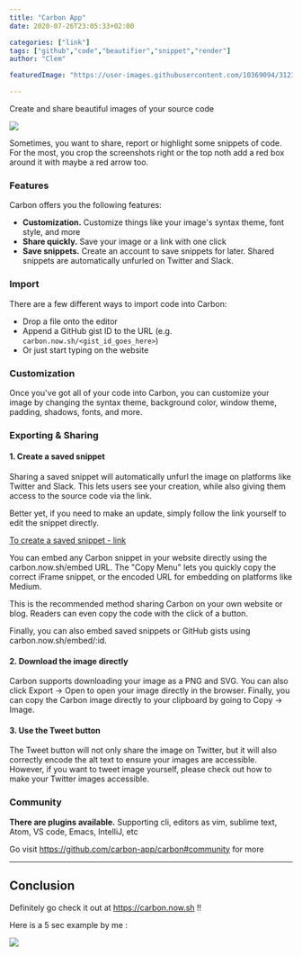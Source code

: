 ```yaml
---
title: "Carbon App"
date: 2020-07-26T23:05:33+02:00

categories: ["link"]
tags: ["github","code","beautifier","snippet","render"]
author: "Clem"

featuredImage: "https://user-images.githubusercontent.com/10369094/31211729-591d059c-a950-11e7-86af-fa5ea3d7dbac.png"

---
```


Create and share beautiful images of your source code

<!--more-->

[![](https://user-images.githubusercontent.com/8397708/63456416-b27d1a80-c403-11e9-9572-105b089be885.png)](https://github.com/carbon-app/carbon)

Sometimes, you want to share, report or highlight some snippets of code. For the most, you crop the screenshots right or the top noth add a red box around it with maybe a red arrow too.

### Features 

Carbon offers you the following features:

- **Customization.** Customize things like your image's syntax theme, font style, and more
- **Share quickly.** Save your image or a link with one click
- **Save snippets.** Create an account to save snippets for later. Shared snippets are automatically unfurled on Twitter and Slack.

### Import

There are a few different ways to import code into Carbon:

- Drop a file onto the editor 
- Append a GitHub gist ID to the URL (e.g. `carbon.now.sh/<gist_id_goes_here>`)
- Or just start typing on the website

### Customization

Once you've got all of your code into Carbon, you can customize your image by changing the syntax theme, background color, window theme, padding, shadows, fonts, and more.


### Exporting & Sharing

#### 1. Create a saved snippet

Sharing a saved snippet will automatically unfurl the image on platforms like Twitter and Slack. This lets users see your creation, while also giving them access to the source code via the link. 

Better yet, if you need to make an update, simply follow the link yourself to edit the snippet directly.

[To create a saved snippet - link](https://github.com/carbon-app/carbon#create-a-saved-snippet)

You can embed any Carbon snippet in your website directly using the carbon.now.sh/embed URL. The "Copy Menu" lets you quickly copy the correct iFrame snippet, or the encoded URL for embedding on platforms like Medium.

This is the recommended method sharing Carbon on your own website or blog. Readers can even copy the code with the click of a button.

Finally, you can also embed saved snippets or GitHub gists using carbon.now.sh/embed/:id.

#### 2. Download the image directly

Carbon supports downloading your image as a PNG and SVG. You can also click Export → Open to open your image directly in the browser. Finally, you can copy the Carbon image directly to your clipboard by going to Copy → Image.

#### 3. Use the Tweet button

The Tweet button will not only share the image on Twitter, but it will also correctly encode the alt text to ensure your images are accessible. However, if you want to tweet image yourself, please check out how to make your Twitter images accessible.

### Community

**There are plugins available.** Supporting cli, editors as vim, sublime text, Atom, VS code, Emacs, IntelliJ, etc

Go visit https://github.com/carbon-app/carbon#community for more

---

## Conclusion

Definitely go check it out at https://carbon.now.sh !!

Here is a 5 sec example by me :

![](https://i.imgur.com/4fuzWMi.png)
